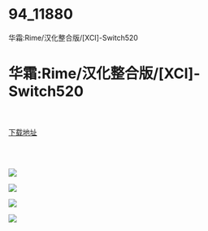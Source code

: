 # 94_11880
华霜:Rime/汉化整合版/[XCI]-Switch520
# 华霜:Rime/汉化整合版/[XCI]-Switch520
 <br/></br>
[下载地址](https://www.switch520.cc/article/11880 "下载地址")
<br/></br>

<p>&nbsp;</p>
<p><img src="https://www.switch520.cc/muke_img/upload_art_editor_20210321-1_9f02582cac8a2c5510530ceb6a708ac7.jpg"></p>
<p><img src="https://www.switch520.cc/muke_img/upload_art_editor_20210321-1_4d702ec41f80c334f25d79c034f2cebb.jpg"></p>
<p><img src="https://www.switch520.cc/muke_img/upload_art_editor_20210321-1_c330fb7410048d39b43026ae8da1a800.jpg"></p>
<p><img src="https://www.switch520.cc/muke_img/upload_art_editor_20210321-1_5ef65dad389e825943be11d882460538.jpg"><strong>&nbsp;</strong></p>
